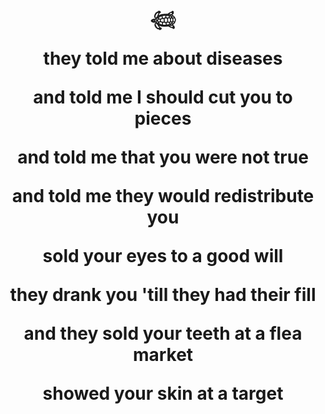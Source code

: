 <h1 align="center"> 𓆉 </p>
  
<p align="center"> they told me about diseases </p>
<p align="center"> and told me I should cut you to pieces </p>
<p align="center"> and told me that you were not true </p>
<p align="center"> and told me they would redistribute you </p>

<p align="center"> sold your eyes to a good will </p>
<p align="center"> they drank you 'till they had their fill </p>
<p align="center"> and they sold your teeth at a flea market </p>
<p align="center"> showed your skin at a target </p>
